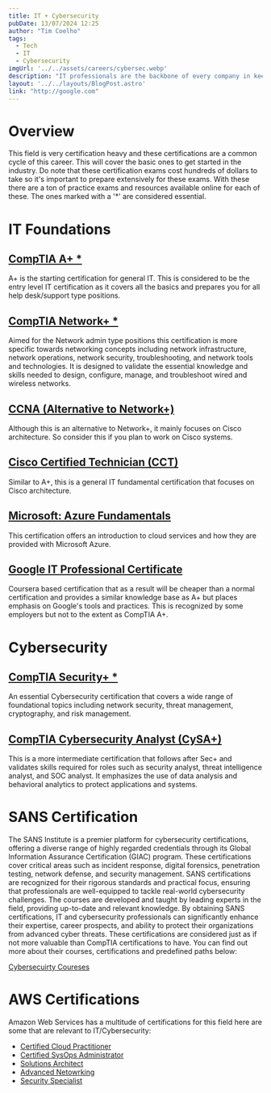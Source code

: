 ```yaml
---
title: IT + Cybersecurity
pubDate: 13/07/2024 12:25
author: "Tim Coelho"
tags:
  - Tech
  - IT
  - Cybersecurity
imgUrl: '../../assets/careers/cybersec.webp'
description: "IT professionals are the backbone of every company in keeping their infrastructure in stable condition. Cybersecurity professionals are the defenders of a company's infrastructure. This will give you a rundown of what certifications will help you start your career."
layout: '../../layouts/BlogPost.astro'
link: "http://google.com"
---
```


# Overview

This field is very certification heavy and these certifications are a common cycle of this career. This will cover the basic ones to get started in the industry. 
Do note that these certification exams cost hundreds of dollars to take so it's important to prepare extensively for these exams. With these there are a ton of practice exams and resources available online for each of these.
The ones marked with a '*' are considered essential.


# IT Foundations

## <a href="https://www.comptia.org/certifications/a" target="_blank">CompTIA A+ *</a>

A+ is the starting certification for general IT. This is considered to be the entry level IT certification as it covers all the basics
and prepares you for all help desk/support type positions.

## <a href="https://www.comptia.org/certifications/network" target="_blank">CompTIA Network+ *</a>

Aimed for the Network admin type positions this certification is more specific towards networking concepts  including network infrastructure, network operations, network security, troubleshooting, and network tools and technologies. It is designed to validate the essential knowledge and skills needed to design, configure, manage, and troubleshoot wired and wireless networks.

## <a href="https://www.cisco.com/site/us/en/learn/training-certifications/certifications/enterprise/ccna/index.html" target="_blank">CCNA (Alternative to Network+)</a>

Although this is an alternative to Network+, it mainly focuses on Cisco architecture. So consider this if you plan to work on Cisco systems.

## <a href="https://www.cisco.com/site/us/en/learn/training-certifications/certifications/technician/index.html" target="_blank">Cisco Certified Technician (CCT)</a>

Similar to A+, this is a general IT fundamental certification that focuses on Cisco architecture.

## <a href="https://learn.microsoft.com/en-us/credentials/certifications/azure-fundamentals/?practice-assessment-type=certification" target="_blank">Microsoft: Azure Fundamentals</a>

This certification offers an introduction to cloud services and how they are provided with Microsoft Azure.

## <a href="https://www.coursera.org/professional-certificates/google-it-support" target="_blank">Google IT Professional Certificate</a>

Coursera based certification that as a result will be cheaper than a normal certification and provides a similar knowledge base as A+ but places emphasis on Google's tools and practices.
This is recognized by some employers but not to the extent as CompTIA A+.

# Cybersecurity

## <a href="https://www.comptia.org/certifications/security" target="_blank">CompTIA Security+ *</a>

An essential Cybersecurity certification that covers a wide range of foundational topics including network security, threat management, cryptography, and risk management.

## <a href="https://www.comptia.org/certifications/cybersecurity-analyst" target="_blank">CompTIA Cybersecurity Analyst (CySA+)</a>

This is a more intermediate certification that follows after Sec+ and validates skills required for roles such as security analyst, threat intelligence analyst, and SOC analyst. It emphasizes the use of data analysis and behavioral analytics to protect applications and systems.

# SANS Certification
The SANS Institute is a premier platform for cybersecurity certifications, offering a diverse range of highly regarded credentials through its Global Information Assurance Certification (GIAC) program. These certifications cover critical areas such as incident response, digital forensics, penetration testing, network defense, and security management. SANS certifications are recognized for their rigorous standards and practical focus, ensuring that professionals are well-equipped to tackle real-world cybersecurity challenges. The courses are developed and taught by leading experts in the field, providing up-to-date and relevant knowledge. By obtaining SANS certifications, IT and cybersecurity professionals can significantly enhance their expertise, career prospects, and ability to protect their organizations from advanced cyber threats.
These certifications are considered just as if not more valuable than CompTIA certifications to have. You can find out more about their courses, certifications and predefined paths below:

<a href="https://www.sans.org/cyber-security-skills-roadmap/?msc=course-list-lp" target="_blank">Cybersecuirty Coureses</a>

# AWS Certifications

Amazon Web Services has a multitude of certifications for this field here are some that are relevant to IT/Cybersecurity:
- <a href="https://aws.amazon.com/certification/certified-cloud-practitioner/" target="_blank">Certified Cloud Practitioner</a>
- <a href="https://aws.amazon.com/certification/certified-sysops-admin-associate/" target="_blank">Certified SysOps Administrator</a>
- <a href="https://aws.amazon.com/certification/certified-solutions-architect-associate/" target="_blank"> Solutions Architect </a>
- <a href="https://aws.amazon.com/certification/certified-advanced-networking-specialty/" target="_blank">Advanced Netowrking</a>
- <a href="https://aws.amazon.com/certification/certified-security-specialty/" target="_blank">Security Specialist</a>

